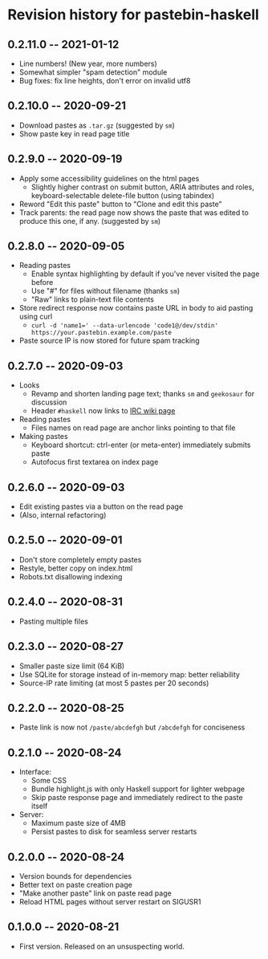 # Revision history for pastebin-haskell

## 0.2.11.0 -- 2021-01-12

* Line numbers! (New year, more numbers)
* Somewhat simpler "spam detection" module
* Bug fixes: fix line heights, don't error on invalid utf8

## 0.2.10.0 -- 2020-09-21

* Download pastes as `.tar.gz` (suggested by `sm`)
* Show paste key in read page title

## 0.2.9.0 -- 2020-09-19

* Apply some accessibility guidelines on the html pages
  * Slightly higher contrast on submit button, ARIA attributes and roles, keyboard-selectable delete-file button (using tabindex)
* Reword "Edit this paste" button to "Clone and edit this paste"
* Track parents: the read page now shows the paste that was edited to produce
  this one, if any. (suggested by `sm`)

## 0.2.8.0 -- 2020-09-05

* Reading pastes
  * Enable syntax highlighting by default if you've never visited the page before
  * Use "#" for files without filename (thanks `sm`)
  * "Raw" links to plain-text file contents
* Store redirect response now contains paste URL in body to aid pasting using curl
  * `curl -d 'name1=' --data-urlencode 'code1@/dev/stdin' https://your.pastebin.example.com/paste`
* Paste source IP is now stored for future spam tracking

## 0.2.7.0 -- 2020-09-03

* Looks
  * Revamp and shorten landing page text; thanks `sm` and `geekosaur` for discussion
  * Header `#haskell` now links to [IRC wiki page](https://wiki.haskell.org/IRC_channel)
* Reading pastes
  * Files names on read page are anchor links pointing to that file
* Making pastes
  * Keyboard shortcut: ctrl-enter (or meta-enter) immediately submits paste
  * Autofocus first textarea on index page

## 0.2.6.0 -- 2020-09-03

* Edit existing pastes via a button on the read page
* (Also, internal refactoring)

## 0.2.5.0 -- 2020-09-01

* Don't store completely empty pastes
* Restyle, better copy on index.html
* Robots.txt disallowing indexing

## 0.2.4.0 -- 2020-08-31

* Pasting multiple files

## 0.2.3.0 -- 2020-08-27

* Smaller paste size limit (64 KiB)
* Use SQLite for storage instead of in-memory map: better reliability
* Source-IP rate limiting (at most 5 pastes per 20 seconds)

## 0.2.2.0 -- 2020-08-25

* Paste link is now not `/paste/abcdefgh` but `/abcdefgh` for conciseness

## 0.2.1.0 -- 2020-08-24

* Interface:
  * Some CSS
  * Bundle highlight.js with only Haskell support for lighter webpage
  * Skip paste response page and immediately redirect to the paste itself
* Server:
  * Maximum paste size of 4MB
  * Persist pastes to disk for seamless server restarts

## 0.2.0.0 -- 2020-08-24

* Version bounds for dependencies
* Better text on paste creation page
* "Make another paste" link on paste read page
* Reload HTML pages without server restart on SIGUSR1

## 0.1.0.0 -- 2020-08-21

* First version. Released on an unsuspecting world.
